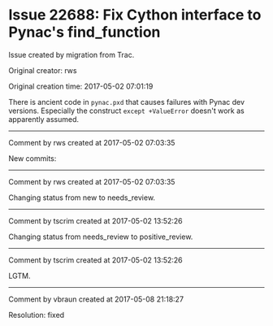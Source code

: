 # Issue 22688: Fix Cython interface to Pynac's find_function

Issue created by migration from Trac.

Original creator: rws

Original creation time: 2017-05-02 07:01:19

There is ancient code in `pynac.pxd` that causes failures with Pynac dev versions. Especially the construct `except +ValueError` doesn't work as apparently assumed.


---

Comment by rws created at 2017-05-02 07:03:35

New commits:


---

Comment by rws created at 2017-05-02 07:03:35

Changing status from new to needs_review.


---

Comment by tscrim created at 2017-05-02 13:52:26

Changing status from needs_review to positive_review.


---

Comment by tscrim created at 2017-05-02 13:52:26

LGTM.


---

Comment by vbraun created at 2017-05-08 21:18:27

Resolution: fixed
